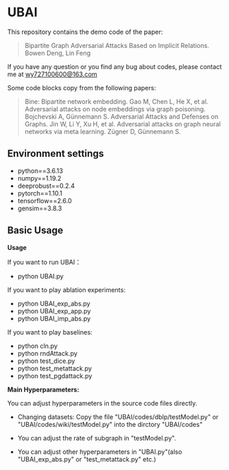 # UBAI

This repository contains the demo code of the paper: 

> Bipartite Graph Adversarial Attacks Based on Implicit Relations. Bowen Deng, Lin Feng

If you have any question or you find any bug about codes, please contact me at wy727100600@163.com


Some code blocks copy from the following papers:
> Bine: Bipartite network embedding. Gao M, Chen L, He X, et al. 
> Adversarial attacks on node embeddings via graph poisoning. Bojchevski A, Günnemann S.
> Adversarial Attacks and Defenses on Graphs. Jin W, Li Y, Xu H, et al.
> Adversarial attacks on graph neural networks via meta learning. Zügner D, Günnemann S.

## Environment settings

- python==3.6.13
- numpy==1.19.2
- deeprobust==0.2.4
- pytorch==1.10.1
- tensorflow==2.6.0
- gensim==3.8.3



## Basic Usage

**Usage**

If you want to run UBAI：
- python UBAI.py

If you want to play ablation experiments:
- python UBAI_exp_abs.py
- python UBAI_exp_app.py
- python UBAI_imp_abs.py

If you want to play baselines:
- python cln.py
- python rndAttack.py
- python test_dice.py
- python test_metattack.py
- python test_pgdattack.py


**Main Hyperparameters:**

You can adjust hyperparameters in the source code files directly.

- Changing datasets: Copy the file "UBAI/codes/dblp/testModel.py" or "UBAI/codes/wiki/testModel.py" into the dirctory "UBAI/codes"

- You can adjust the rate of subgraph in "testModel.py".

- You can adjust other hyperparameters in "UBAI.py"(also "UBAI_exp_abs.py" or "test_metattack.py" etc.)
